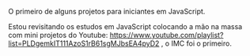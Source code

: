 O primeiro de alguns projetos para iniciantes em JavaScript. 

Estou revisitando os estudos em JavaScript colocando a mão na massa com mini projetos do Youtube: https://www.youtube.com/playlist?list=PLDgemkIT111AzoS1rB61sgMJbsEA4pyD2 , o IMC foi o primeiro. 
